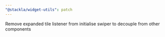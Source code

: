 ```yaml
---
"@stackla/widget-utils": patch
---
```


Remove expanded tile listener from initialise swiper to decouple from other components
